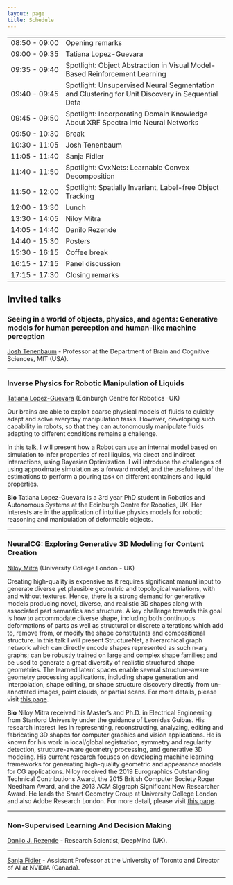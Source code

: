```yaml
---
layout: page
title: Schedule
---
```


<table>
<tr><td align="center" nowrap="nowrap">08:50 - 09:00</td><td>Opening remarks       </td></tr>
<tr><td align="center" nowrap="nowrap">09:00 - 09:35</td><td>Tatiana Lopez-Guevara          </td></tr>
<tr><td align="center" nowrap="nowrap">09:35 - 09:40</td><td>Spotlight: Object Abstraction in Visual Model-Based Reinforcement Learning            </td></tr>
<tr><td align="center" nowrap="nowrap">09:40 - 09:45</td><td>Spotlight: Unsupervised Neural Segmentation and Clustering for Unit Discovery in Sequential Data </td></tr>
<tr><td align="center" nowrap="nowrap">09:45 - 09:50</td><td>Spotlight: Incorporating Domain Knowledge About XRF Spectra into Neural Networks </td></tr>
<tr><td align="center" nowrap="nowrap">09:50 - 10:30</td><td>Break                 </td></tr>
<tr><td align="center" nowrap="nowrap">10:30 - 11:05</td><td>Josh Tenenbaum        </td></tr>
<tr><td align="center" nowrap="nowrap">11:05 - 11:40</td><td>Sanja Fidler </td></tr>
<tr><td align="center" nowrap="nowrap">11:40 - 11:50</td><td>Spotlight: CvxNets: Learnable Convex Decomposition            </td></tr>
<tr><td align="center" nowrap="nowrap">11:50 - 12:00</td><td>Spotlight: Spatially Invariant, Label-free Object Tracking            </td></tr>       
<tr><td align="center" nowrap="nowrap">12:00 - 13:30</td><td>Lunch                 </td></tr>
<tr><td align="center" nowrap="nowrap">13:30 - 14:05</td><td>Niloy Mitra           </td></tr>
<tr><td align="center" nowrap="nowrap">14:05 - 14:40</td><td>Danilo Rezende        </td></tr>
<tr><td align="center" nowrap="nowrap">14:40 - 15:30</td><td>Posters               </td></tr>
<tr><td align="center" nowrap="nowrap">15:30 - 16:15</td><td>Coffee break          </td></tr>
<tr><td align="center" nowrap="nowrap">16:15 - 17:15</td><td>Panel discussion      </td></tr>
<tr><td align="center" nowrap="nowrap">17:15 - 17:30</td><td>Closing remarks       </td></tr>
</table>

## Invited talks

### **Seeing in a world of objects, physics, and agents: Generative models for human perception and human-like machine perception**
[Josh Tenenbaum](https://web.mit.edu/cocosci/josh.html) - Professor at the Department of Brain and Cognitive Sciences, MIT (USA).

---
### **Inverse Physics for Robotic Manipulation of Liquids**  
[Tatiana Lopez-Guevara](https://scholar.google.com/citations?user=Op4nexcAAAAJ&hl=en) (Edinburgh Centre for Robotics -UK)  

Our brains are able to exploit coarse physical models of fluids to quickly adapt and solve everyday manipulation tasks. However, developing such capability in robots, so that they can autonomously manipulate fluids adapting to different conditions remains a challenge.

In this talk, I will present how a Robot can use an internal model based on simulation to infer properties of real liquids, via direct and indirect interactions, using Bayesian Optimization. I will introduce the challenges of using approximate simulation as a forward model, and the usefulness of the estimations to perform a pouring task on different containers and liquid properties.

**Bio** Tatiana Lopez-Guevara is a 3rd year PhD student  in Robotics and Autonomous Systems at the Edinburgh Centre for Robotics, UK. Her interests are in the application of intuitive physics models for robotic reasoning and manipulation of deformable objects.

---
### **NeuralCG: Exploring Generative 3D Modeling for Content Creation**  
[Niloy Mitra](http://www0.cs.ucl.ac.uk/staff/n.mitra/) (University College London - UK) 

Creating high-quality is expensive as it requires significant manual input to generate diverse yet plausible geometric and topological variations, with and without textures. Hence, there is a strong demand for generative models producing novel, diverse, and realistic 3D shapes along with associated part semantics and structure. A key challenge towards this goal is how to accommodate diverse shape, including both continuous deformations of parts as well as structural or discrete alterations which add to, remove from, or modify the shape constituents and compositional structure. In this talk I will present StructureNet, a hierarchical graph network which can directly encode shapes represented as such n-ary graphs; can be robustly trained on large and complex shape families; and be used to generate a great diversity of realistic structured shape geometries. The learned latent spaces enable several structure-aware geometry processing applications, including shape generation and interpolation, shape editing, or shape structure discovery directly from un-annotated images, point clouds, or partial scans. For more details, please visit [this page](http://geometry.cs.ucl.ac.uk/projects/2019/structurenet/). 

**Bio** Niloy Mitra received his Master’s and Ph.D. in Electrical Engineering from Stanford University under the guidance of Leonidas Guibas. His research interest lies in representing, reconstructing, analyzing, editing and fabricating 3D shapes for computer graphics and vision applications. He is known for his work in local/global registration, symmetry and regularity detection, structure-aware geometry processing, and generative 3D modeling. His current research focuses on developing machine learning frameworks for generating high-quality geometric and appearance models for CG applications.
Niloy received the 2019 Eurographics Outstanding Technical Contributions Award, the 2015 British Computer Society Roger Needham Award, and the 2013 ACM Siggraph Significant New Researcher Award. He leads the Smart Geometry Group at University College London and also Adobe Research London. For more detail, please visit [this page](http://geometry.cs.ucl.ac.uk/index.php).

---
### **Non-Supervised Learning And Decision Making**
[Danilo J. Rezende](https://twitter.com/deepspiker) - Research Scientist, DeepMind (UK).

---
[Sanja Fidler](https://www.cs.utoronto.ca/~fidler/) - Assistant Professor at the University of Toronto and Director of AI at NVIDIA (Canada). 

---

